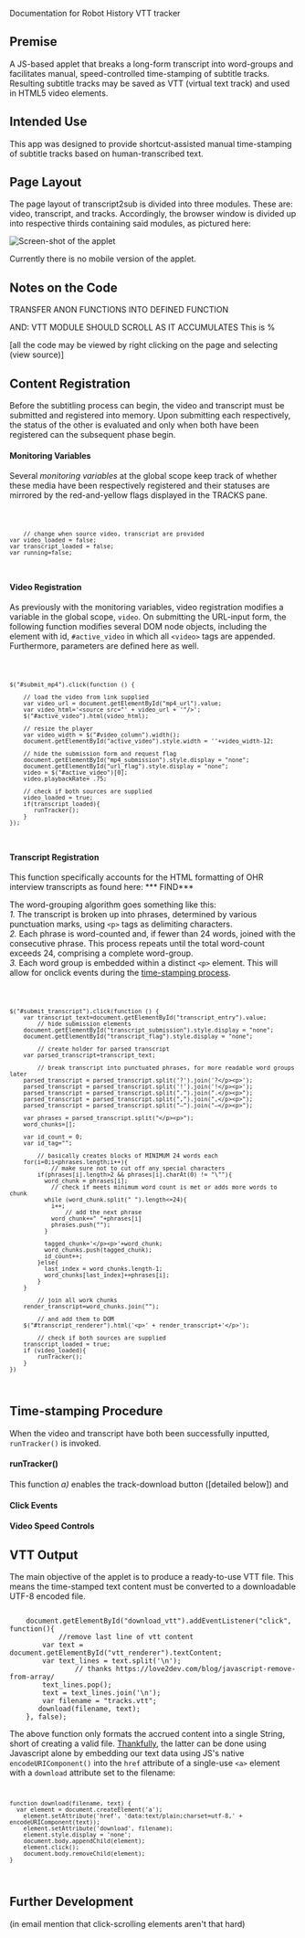 Documentation for Robot History VTT tracker

## Premise

A JS-based applet that breaks a long-form transcript into word-groups and facilitates manual, speed-controlled time-stamping of subtitle tracks.  Resulting subtitle tracks may be saved as VTT (virtual text track) and used in HTML5 video elements. 

## Intended Use

This app was designed to provide shortcut-assisted manual time-stamping of subtitle tracks based on human-transcribed text.

## Page Layout

The page layout of transcript2sub is divided into three modules.  These are: video, transcript, and tracks.  Accordingly, the browser window is divided up into respective thirds containing said modules, as pictured here:

![Screen-shot of the applet](assets/applet_screen.png)

Currently there is no mobile version of the applet.

## Notes on the Code

TRANSFER ANON FUNCTIONS INTO DEFINED FUNCTION 

AND: VTT MODULE SHOULD SCROLL AS IT ACCUMULATES
This is %

[all the code may be viewed by right clicking on the page and selecting (view source)]

## Content Registration

Before the subtitling process can begin, the video and transcript must be submitted and registered into memory.  Upon submitting each respectively, the status of the other is evaluated and only when both have been registered can the subsequent phase begin.

#### Monitoring Variables

Several *monitoring variables* at the global scope keep track of whether these media have been respectively registered and their statuses are mirrored by the red-and-yellow flags displayed in the TRACKS pane.

<code>

		// change when source video, transcript are provided
	var video_loaded = false;
	var transcript_loaded = false;
	var running=false;

</code>

#### Video Registration

As previously with the monitoring variables, video registration modifies a variable in the global scope, `video`.  On submitting the URL-input form, the following function modifies several DOM node objects, including the element with id, `#active_video` in which all `<video>` tags are appended.  Furthermore, parameters are defined here as well.

<code>

	$("#submit_mp4").click(function () {
	
		// load the video from link supplied	
		var video_url = document.getElementById("mp4_url").value;
		var video_html='<source src="' + video_url + '"/>';
		$("#active_video").html(video_html);

		// resize the player
		var video_width = $("#video_column").width();
		document.getElementById("active_video").style.width = ''+video_width-12;

		// hide the submission form and request flag 
		document.getElementById("mp4_submission").style.display = "none";
		document.getElementById("url_flag").style.display = "none";
		video = $("#active_video")[0];
		video.playbackRate= .75;

		// check if both sources are supplied
		video_loaded = true;
		if(transcript_loaded){
		   runTracker();
		}
	});
	
</code>

#### Transcript Registration

This function specifically accounts for the HTML formatting of OHR interview transcripts as found here: *** FIND***  

The word-grouping algorithm goes something like this:<br>
*1.* The transcript is broken up into phrases, determined by various punctuation marks, using `<p>` tags as delimiting characters.<br>
*2.* Each phrase is word-counted and, if fewer than 24 words, joined with the consecutive phrase.  This process repeats until the total word-count exceeds 24, comprising a complete word-group.<br>
*3.* Each word group is embedded within a distinct `<p>` element.  This will allow for onclick events during the [time-stamping process](#UIUX).

<code>

	$("#submit_transcript").click(function () {
		var transcript_text=document.getElementById("transcript_entry").value;
			// hide submission elements
		document.getElementById("transcript_submission").style.display = "none";
		document.getElementById("transcript_flag").style.display = "none";

			// create holder for parsed transcript
		var parsed_transcript=transcript_text;
		
			// break transcript into punctuated phrases, for more readable word groups later
		parsed_transcript = parsed_transcript.split('?').join('?</p><p>');
		parsed_transcript = parsed_transcript.split('!').join('!</p><p>');
		parsed_transcript = parsed_transcript.split(".").join(".</p><p>");
		parsed_transcript = parsed_transcript.split(",").join(",</p><p>");
		parsed_transcript = parsed_transcript.split("–").join("–</p><p>");

		var phrases = parsed_transcript.split("</p><p>");
		word_chunks=[];

		var id_count = 0;
		var id_tag="";

			// basically creates blocks of MINIMUM 24 words each
		for(i=0;i<phrases.length;i++){
				// make sure not to cut off any special characters
			if(phrases[i].length>2 && phrases[i].charAt(0) != "\""){
			  word_chunk = phrases[i];
				// check if meets minimum word count is met or adds more words to chunk
			  while (word_chunk.split(" ").length<=24){
				i++;
					// add the next phrase
				word_chunk+=" "+phrases[i]
				phrases.push("");
			  }
		  
			  tagged_chunk='</p><p>'+word_chunk;
			  word_chunks.push(tagged_chunk);
			  id_count++;
			}else{
			  last_index = word_chunks.length-1;
			  word_chunks[last_index]+=phrases[i];
			}
		}
	
			// join all work chunks
		render_transcript=word_chunks.join("");
	
			// and add them to DOM
		$("#transcript_renderer").html('<p>' + render_transcript+'</p>');
	
			// check if both sources are supplied
		transcript_loaded = true;
		if (video_loaded){
			runTracker();
		}
	})

</code>

## Time-stamping Procedure

When the video and transcript have both been successfully inputted, `runTracker()` is invoked.

#### runTracker()

This function *a)* enables the track-download button ([detailed below]) and 

#### Click Events

#### Video Speed Controls


## VTT Output

The main objective of the applet is to produce a ready-to-use VTT file.  This means the time-stamped text content must be converted to a downloadable UTF-8 encoded file.

<code>
	document.getElementById("download_vtt").addEventListener("click", function(){
			//remove last line of vtt content
		var text = document.getElementById("vtt_renderer").textContent;
		var text_lines = text.split('\n');
				// thanks https://love2dev.com/blog/javascript-remove-from-array/
		text_lines.pop();
		text = text_lines.join('\n');
		var filename = "tracks.vtt";
	   download(filename, text);
	}, false);
</code>

The above function only formats the accrued content into a single String, short of creating a valid file.  [Thankfully](https://ourcodeworld.com/articles/read/189/how-to-create-a-file-and-generate-a-download-with-javascript-in-the-browser-without-a-server), the latter can be done using Javascript alone by embedding our text data using JS's native `encodeURIComponent()` into the `href` attribute of a single-use `<a>` element with a `download` attribute set to the filename:
<code>

	function download(filename, text) {
	  var element = document.createElement('a');
		element.setAttribute('href', 'data:text/plain;charset=utf-8,' + encodeURIComponent(text));
		element.setAttribute('download', filename);
		element.style.display = 'none';
		document.body.appendChild(element);
		element.click();
		document.body.removeChild(element);
	}
</code>


## Further Development

(in email mention that click-scrolling elements aren't that hard)

